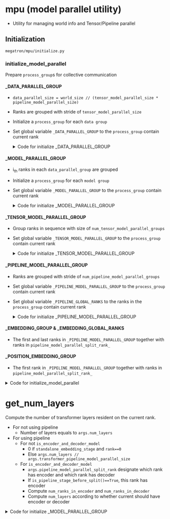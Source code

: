 # mpu (model parallel utility)
* Utility for managing world info and Tensor/Pipeline parallel

## Initialization
`megatron/mpu/initialize.py`

### initialize_model_parallel
Prepare `process_group`s for collective communication
#### _DATA_PARALLEL_GROUP
* `data_parallel_size = world_size // (tensor_model_parallel_size * pipeline_model_parallel_size)`
* Ranks are grouped with stride of `tensor_model_parallel_size` 
* Initialize a `process_group` for each `data group `
* Set global variable `_DATA_PARALLEL_GROUP` to the `process_group` contain current rank
  <details> 
      <summary>Code for initialize _DATA_PARALLEL_GROUP</summary>  

  ```Python
  all_data_parallel_group_ranks = []
  for i in range(pipeline_model_parallel_size):
      start_rank = i * num_pipeline_model_parallel_groups
      end_rank = (i + 1) * num_pipeline_model_parallel_groups
      for j in range(tensor_model_parallel_size):
          ranks = range(start_rank + j, end_rank,
                        tensor_model_parallel_size)
          all_data_parallel_group_ranks.append(list(ranks))
          group = torch.distributed.new_group(ranks)
          if rank in ranks:
              _DATA_PARALLEL_GROUP = group
  ```
  </details>

#### _MODEL_PARALLEL_GROUP
* i<sub>th</sub> ranks in each `data_parallel_group` are grouped
* Initialize a `process_group` for each `model group `
* Set global variable `_MODEL_PARALLEL_GROUP` to the `process_group` contain current rank
  <details> 
      <summary>Code for initialize _MODEL_PARALLEL_GROUP</summary>  

  ```Python
  for i in range(data_parallel_size):
      ranks = [data_parallel_group_ranks[i]
               for data_parallel_group_ranks in all_data_parallel_group_ranks]
      group = torch.distributed.new_group(ranks)
      if rank in ranks:
          _MODEL_PARALLEL_GROUP = group
  ```
  </details>

#### _TENSOR_MODEL_PARALLEL_GROUP
* Group ranks in sequence with size of `num_tensor_model_parallel_groups`
* Set global variable `_TENSOR_MODEL_PARALLEL_GROUP` to the `process_group` contain current rank
  <details> 
      <summary>Code for initialize _TENSOR_MODEL_PARALLEL_GROUP</summary>  

  ```Python
  for i in range(num_tensor_model_parallel_groups):
      ranks = range(i * tensor_model_parallel_size,
                    (i + 1) * tensor_model_parallel_size)
      group = torch.distributed.new_group(ranks)
      if rank in ranks:
          _TENSOR_MODEL_PARALLEL_GROUP = group
  ```
  </details>

#### _PIPELINE_MODEL_PARALLEL_GROUP
* Ranks are grouped with stride of `num_pipeline_model_parallel_groups`
* Set global variable `_PIPELINE_MODEL_PARALLEL_GROUP` to the `process_group` contain current rank
* Set global variable `_PIPELINE_GLOBAL_RANKS` to the ranks in the `process_group` contain current rank
  <details> 
      <summary>Code for initialize _PIPELINE_MODEL_PARALLEL_GROUP</summary>  

  ```Python
  for i in range(num_pipeline_model_parallel_groups):
    ranks = range(i, world_size,
                  num_pipeline_model_parallel_groups)
    group = torch.distributed.new_group(ranks)
    if rank in ranks:
        _PIPELINE_MODEL_PARALLEL_GROUP = group
        _PIPELINE_GLOBAL_RANKS = ranks
  ```
  </details>

#### _EMBEDDING_GROUP & _EMBEDDING_GLOBAL_RANKS
* The first and last ranks in `_PIPELINE_MODEL_PARALLEL_GROUP` together with ranks in `pipeline_model_parallel_split_rank_` 

#### _POSITION_EMBEDDING_GROUP
* The first rank in `_PIPELINE_MODEL_PARALLEL_GROUP` together with ranks in `pipeline_model_parallel_split_rank_` 

<details> 
    <summary>Code for initialize_model_parallel</summary>  

```Python
def initialize_model_parallel(tensor_model_parallel_size_=1,
                              pipeline_model_parallel_size_=1,
                              virtual_pipeline_model_parallel_size_=None,
                              pipeline_model_parallel_split_rank_=None):
    """
    Initialize model data parallel groups.

    Arguments:
        tensor_model_parallel_size: number of GPUs used for tensor model parallelism.
        pipeline_model_parallel_size: number of GPUs used for pipeline model parallelism.
        virtual_pipeline_model_parallel_size: number of virtual stages (interleaved
                                              pipeline).
        pipeline_model_parallel_split_rank: for models with both encoder and decoder,
                                            rank in pipeline with split point.


    Let's say we have a total of 16 GPUs denoted by g0 ... g15 and we
    use 2 GPUs to parallelize the model tensor, and 4 GPUs to parallelize
    the model pipeline. The present function will
    create 8 tensor model-parallel groups, 4 pipeline model-parallel groups
    and 8 data-parallel groups as:
        8 data_parallel groups:
            [g0, g2], [g1, g3], [g4, g6], [g5, g7], [g8, g10], [g9, g11], [g12, g14], [g13, g15]
        8 tensor model-parallel groups:
            [g0, g1], [g2, g3], [g4, g5], [g6, g7], [g8, g9], [g10, g11], [g12, g13], [g14, g15]
        4 pipeline model-parallel groups:
            [g0, g4, g8, g12], [g1, g5, g9, g13], [g2, g6, g10, g14], [g3, g7, g11, g15]
    Note that for efficiency, the caller should make sure adjacent ranks
    are on the same DGX box. For example if we are using 2 DGX-1 boxes
    with a total of 16 GPUs, rank 0 to 7 belong to the first box and
    ranks 8 to 15 belong to the second box.
    """
    if torch.distributed.get_rank() == 0:
        print('> initializing tensor model parallel with size {}'.format(
            tensor_model_parallel_size_))
        print('> initializing pipeline model parallel with size {}'.format(
            pipeline_model_parallel_size_))
    # Get world size and rank. Ensure some consistencies.
    assert torch.distributed.is_initialized()
    world_size = torch.distributed.get_world_size()
    tensor_model_parallel_size = min(tensor_model_parallel_size_, world_size)
    pipeline_model_parallel_size = min(pipeline_model_parallel_size_, world_size)
    ensure_divisibility(world_size,
                        tensor_model_parallel_size * pipeline_model_parallel_size)
    data_parallel_size = world_size // (tensor_model_parallel_size *
                                        pipeline_model_parallel_size)

    num_tensor_model_parallel_groups = world_size // tensor_model_parallel_size
    num_pipeline_model_parallel_groups = world_size // pipeline_model_parallel_size
    num_data_parallel_groups = world_size // data_parallel_size

    if virtual_pipeline_model_parallel_size_ is not None:
        global _VIRTUAL_PIPELINE_MODEL_PARALLEL_RANK
        global _VIRTUAL_PIPELINE_MODEL_PARALLEL_WORLD_SIZE
        _VIRTUAL_PIPELINE_MODEL_PARALLEL_RANK = 0
        _VIRTUAL_PIPELINE_MODEL_PARALLEL_WORLD_SIZE = virtual_pipeline_model_parallel_size_

    if pipeline_model_parallel_split_rank_ is not None:
        global _PIPELINE_MODEL_PARALLEL_SPLIT_RANK
        _PIPELINE_MODEL_PARALLEL_SPLIT_RANK = pipeline_model_parallel_split_rank_

    rank = torch.distributed.get_rank()

    # Build the data-parallel groups.
    global _DATA_PARALLEL_GROUP
    assert _DATA_PARALLEL_GROUP is None, \
        'data parallel group is already initialized'
    all_data_parallel_group_ranks = []
    for i in range(pipeline_model_parallel_size):
        start_rank = i * num_pipeline_model_parallel_groups
        end_rank = (i + 1) * num_pipeline_model_parallel_groups
        for j in range(tensor_model_parallel_size):
            ranks = range(start_rank + j, end_rank,
                          tensor_model_parallel_size)
            all_data_parallel_group_ranks.append(list(ranks))
            group = torch.distributed.new_group(ranks)
            if rank in ranks:
                _DATA_PARALLEL_GROUP = group

    # Build the model-parallel groups.
    global _MODEL_PARALLEL_GROUP
    assert _MODEL_PARALLEL_GROUP is None, \
        'model parallel group is already initialized'
    for i in range(data_parallel_size):
        ranks = [data_parallel_group_ranks[i]
                 for data_parallel_group_ranks in all_data_parallel_group_ranks]
        group = torch.distributed.new_group(ranks)
        if rank in ranks:
            _MODEL_PARALLEL_GROUP = group

    # Build the tensor model-parallel groups.
    global _TENSOR_MODEL_PARALLEL_GROUP
    assert _TENSOR_MODEL_PARALLEL_GROUP is None, \
        'tensor model parallel group is already initialized'
    for i in range(num_tensor_model_parallel_groups):
        ranks = range(i * tensor_model_parallel_size,
                      (i + 1) * tensor_model_parallel_size)
        group = torch.distributed.new_group(ranks)
        if rank in ranks:
            _TENSOR_MODEL_PARALLEL_GROUP = group

    # Build the pipeline model-parallel groups and embedding groups
    # (first and last rank in each pipeline model-parallel group).
    global _PIPELINE_MODEL_PARALLEL_GROUP
    global _PIPELINE_GLOBAL_RANKS
    assert _PIPELINE_MODEL_PARALLEL_GROUP is None, \
        'pipeline model parallel group is already initialized'
    global _EMBEDDING_GROUP
    global _EMBEDDING_GLOBAL_RANKS
    assert _EMBEDDING_GROUP is None, \
        'embedding group is already initialized'
    global _POSITION_EMBEDDING_GROUP
    global _POSITION_EMBEDDING_GLOBAL_RANKS
    assert _POSITION_EMBEDDING_GROUP is None, \
        'position embedding group is already initialized'
    for i in range(num_pipeline_model_parallel_groups):
        ranks = range(i, world_size,
                      num_pipeline_model_parallel_groups)
        group = torch.distributed.new_group(ranks)
        if rank in ranks:
            _PIPELINE_MODEL_PARALLEL_GROUP = group
            _PIPELINE_GLOBAL_RANKS = ranks
        # Setup embedding group (to exchange gradients between
        # first and last stages).
        if len(ranks) > 1:
            embedding_ranks = [ranks[0], ranks[-1]]
            position_embedding_ranks = [ranks[0]]
            if pipeline_model_parallel_split_rank_ is not None:
                if ranks[pipeline_model_parallel_split_rank_] not in embedding_ranks:
                    embedding_ranks = [ranks[0],
                                       ranks[pipeline_model_parallel_split_rank_],
                                       ranks[-1]]
                if ranks[pipeline_model_parallel_split_rank_] not in position_embedding_ranks:
                    position_embedding_ranks = [ranks[0],
                                       ranks[pipeline_model_parallel_split_rank_]]
        else:
            embedding_ranks = ranks
            position_embedding_ranks = ranks

        group = torch.distributed.new_group(embedding_ranks)
        if rank in embedding_ranks:
            _EMBEDDING_GROUP = group
        if rank in ranks:
            _EMBEDDING_GLOBAL_RANKS = embedding_ranks

        group = torch.distributed.new_group(position_embedding_ranks)
        if rank in position_embedding_ranks:
            _POSITION_EMBEDDING_GROUP = group
        if rank in ranks:
            _POSITION_EMBEDDING_GLOBAL_RANKS = position_embedding_ranks
```
</details>

# get_num_layers
Compute the number of transformer layers resident on the current rank.
* For not using pipeline
  - Number of layers equals to `args.num_layers`
* For using pipeline
  - For not `is_encoder_and_decoder_model`
    - 0 if `standalone_embedding_stage` and `rank==0`
    - Else `args.num_layers // args.transformer_pipeline_model_parallel_size`
  - For `is_encoder_and_decoder_model`
    - `args.pipeline_model_parallel_split_rank` designate which rank has encoder and which rank has decoder
    - If `is_pipeline_stage_before_split()==True`, this rank has encoder
    - Compute `num_ranks_in_encoder` and `num_ranks_in_decoder`
    - Compute `num_layers` according to whether current should have encoder or decoder

<details> 
    <summary>Code for initialize _MODEL_PARALLEL_GROUP</summary>  

```Python
def get_num_layers(args, is_encoder_and_decoder_model):
    """Compute the number of transformer layers resident on the current rank."""
if get_pipeline_model_parallel_world_size() > 1:
    if is_encoder_and_decoder_model:
        assert args.pipeline_model_parallel_split_rank is not None

        # When a standalone embedding stage is used, a rank is taken from
        # the encoder's ranks, to be used for the encoder's embedding
        # layer. This way, the rank referenced by the 'split rank' remains
        # the same whether or not a standalone embedding stage is used.
        num_ranks_in_encoder = (
            args.pipeline_model_parallel_split_rank - 1
            if args.standalone_embedding_stage else
            args.pipeline_model_parallel_split_rank
        )
        num_ranks_in_decoder = args.transformer_pipeline_model_parallel_size - num_ranks_in_encoder
        assert args.num_layers % num_ranks_in_encoder == 0, \
                'num_layers (%d) must be divisible by number of ranks given to encoder (%d)' % (args.num_layers, num_ranks_in_encoder)
        assert args.num_layers % num_ranks_in_decoder == 0, \
                'num_layers (%d) must be divisible by number of ranks given to decoder (%d)' % (args.num_layers, num_ranks_in_decoder)
        if is_pipeline_stage_before_split():
            num_layers = (
                0
                if args.standalone_embedding_stage
                and get_pipeline_model_parallel_rank() == 0 else
                args.num_layers // num_ranks_in_encoder
            )
        else:
            num_layers = args.num_layers // num_ranks_in_decoder
    else:
        assert args.num_layers % args.transformer_pipeline_model_parallel_size == 0, \
            'num_layers must be divisible by transformer_pipeline_model_parallel_size'

        # When a standalone embedding stage is used, all transformer layers
        # are divided among pipeline rank >= 1, while on pipeline rank 0,
        # ranks either contain the input embedding layer (virtual pp rank 0),
        # or no layers at all (virtual pp rank >= 1).
        num_layers = (
            0
            if args.standalone_embedding_stage
            and get_pipeline_model_parallel_rank() == 0 else
            args.num_layers // args.transformer_pipeline_model_parallel_size
        )
else:
    num_layers = args.num_layers
return num_layers
```
</details>